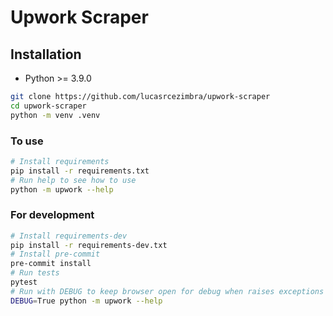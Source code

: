 # Upwork Scraper

## Installation
- Python >= 3.9.0
```bash
git clone https://github.com/lucasrcezimbra/upwork-scraper
cd upwork-scraper
python -m venv .venv
```

### To use
```bash
# Install requirements
pip install -r requirements.txt
# Run help to see how to use
python -m upwork --help
```

### For development
```bash
# Install requirements-dev
pip install -r requirements-dev.txt
# Install pre-commit
pre-commit install
# Run tests
pytest
# Run with DEBUG to keep browser open for debug when raises exceptions
DEBUG=True python -m upwork --help
```
